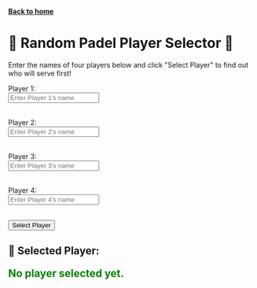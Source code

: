 [__Back to home__](../index.md)

# 🎾 Random Padel Player Selector 🎾

Enter the names of four players below and click "Select Player" to find out who will serve first!

<form>
  <label for="player1">Player 1:</label><br>
  <input type="text" id="player1" placeholder="Enter Player 1's name"><br><br>

  <label for="player2">Player 2:</label><br>
  <input type="text" id="player2" placeholder="Enter Player 2's name"><br><br>

  <label for="player3">Player 3:</label><br>
  <input type="text" id="player3" placeholder="Enter Player 3's name"><br><br>

  <label for="player4">Player 4:</label><br>
  <input type="text" id="player4" placeholder="Enter Player 4's name"><br><br>

  <button type="button" onclick="selectRandomPlayer()">Select Player</button>
</form>

## 🎉 Selected Player:
<p id="result" style="font-weight: bold; font-size: 1.5em; color: green;">No player selected yet.</p>

<script>
  function selectRandomPlayer() {
    const players = [
      document.getElementById('player1').value.trim(),
      document.getElementById('player2').value.trim(),
      document.getElementById('player3').value.trim(),
      document.getElementById('player4').value.trim()
    ];

    const validPlayers = players.filter(player => player !== '');
    if (validPlayers.length < 4) {
      alert("Please enter names for all 4 players.");
      return;
    }

    const randomIndex = Math.floor(Math.random() * validPlayers.length);
    const selectedPlayer = validPlayers[randomIndex];

    document.getElementById('result').innerText = `🏆 ${selectedPlayer} will serve first! 🏆`;
  }
</script>
